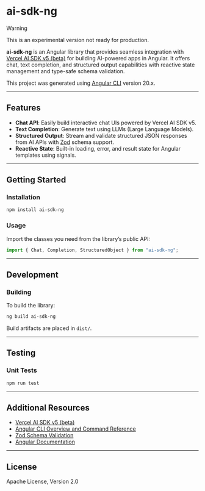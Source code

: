 # ai-sdk-ng

> [!WARNING]
> This is an experimental version not ready for production.

**ai-sdk-ng** is an Angular library that provides seamless integration with [Vercel AI SDK v5 (beta)](https://vercel.com/blog/vercel-ai-sdk-v5) for building AI-powered apps in Angular. It offers chat, text completion, and structured output capabilities with reactive state management and type-safe schema validation.

This project was generated using [Angular CLI](https://github.com/angular/angular-cli) version 20.x.

---

## Features

- **Chat API**: Easily build interactive chat UIs powered by Vercel AI SDK v5.
- **Text Completion**: Generate text using LLMs (Large Language Models).
- **Structured Output**: Stream and validate structured JSON responses from AI APIs with [Zod](https://zod.dev/) schema support.
- **Reactive State**: Built-in loading, error, and result state for Angular templates using signals.

---

## Getting Started

### Installation

```bash
npm install ai-sdk-ng
```

### Usage

Import the classes you need from the library’s public API:

```typescript
import { Chat, Completion, StructuredObject } from "ai-sdk-ng";
```

---

## Development

### Building

To build the library:

```bash
ng build ai-sdk-ng
```

Build artifacts are placed in `dist/`.

---

## Testing

### Unit Tests

```bash
npm run test
```

---

## Additional Resources

- [Vercel AI SDK v5 (beta)](https://vercel.com/blog/vercel-ai-sdk-v5)
- [Angular CLI Overview and Command Reference](https://angular.dev/tools/cli)
- [Zod Schema Validation](https://zod.dev)
- [Angular Documentation](https://angular.dev/)

---

## License

Apache License, Version 2.0
